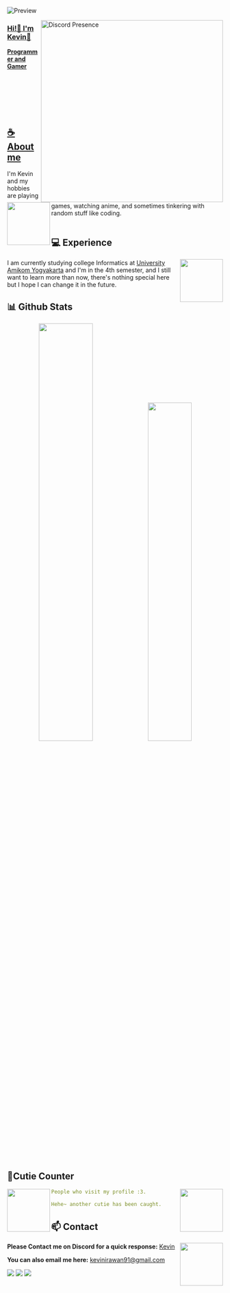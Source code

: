 <div align="center">

</div>

![Preview](https://github.com/KevinKyun/Elysia/blob/main/img/bg.jpg)

<a href="https://discord.gg/YZN6B66ARX"><img align="right" width="425" src="https://lanyard.kyrie25.me/api/329766075778465793?imgStyle=square&gradient=e9d6d5-e9d6d5-f3b1b4-ffffff&bg=0d1117" alt="Discord Presence">


### Hi!👋 I'm Kevin🍊

**Programmer and Gamer** 
<br>
<br>
<br>
<br>
<br>
<br>
<br>

## **☕ About me**
<a href="https://github.com/KevinKyun"><img align="left" width="100" src="https://github.com/KevinKyun/Elysia/blob/main/img/Ely%203.png"></a>
I'm Kevin and my hobbies are playing games, watching anime, and sometimes tinkering with random stuff like coding.
<br><br>

## **💻 Experience**
<a href="https://github.com/KevinKyun"><img align="right" width="100" src="https://github.com/KevinKyun/Elysia/blob/main/img/Ely%202.png"></a>
I am currently studying college Informatics at [University Amikom Yogyakarta](https://home.amikom.ac.id/) and I'm in the 4th semester, and I still want to learn more than now, there's nothing special here but I hope I can change it in the future.


## **📊 Github Stats**
<p align="center">
  <img width="50%" src="https://github-readme-stats.vercel.app/api?username=KevinKyun&show_icons=true&count_private=true&theme=react&hide_border=true&bg_color=0D1117"/> 
  <img width="45%" src="https://github-readme-stats.vercel.app/api/top-langs/?username=KevinKyun&show_icons=true&count_private=true&theme=react&hide_border=true&bg_color=0D1117&layout=compact"/>
</p>


## **🧋Cutie Counter**

<a href="https://discordapp.com/users/329766075778465793"><img align="right" width=100 src="https://github.com/KevinKyun/Elysia/blob/main/img/Ely%201.png"></a>
<a href="https://github.com/KevinKyun"><img align="left" width="100" src="https://github.com/KevinKyun/Elysia/blob/main/img/Ely%204.png"></a>

```yaml
People who visit my profile :3.

Hehe~ another cutie has been caught.
```
## **📫 Contact**
<a href="https://github.com/KevinKyun"><img align="right" width="100" src="https://github.com/KevinKyun/Elysia/blob/main/img/Ely%205.png" /></a>
**Please Contact me on Discord for a quick response:** [Kevin](https://discordapp.com/users/329766075778465793)

**You can also email me here:** kevinirawan91@gmail.com

[![](https://img.shields.io/github/followers/KevinKyun?label=Followers&style=social)](https://github.com/KevinKyun)
[![](https://img.shields.io/badge/Discord-7289DA?logo=discord&logoColor=white)](https://discord.gg/YZN6B66ARX)
[![](https://img.shields.io/badge/Steam-1a6a98?logo=steam&logoColor=white)](https://steamcommunity.com/id/kevinkyun/)
